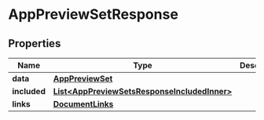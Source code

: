 

# AppPreviewSetResponse


## Properties

| Name | Type | Description | Notes |
|------------ | ------------- | ------------- | -------------|
|**data** | [**AppPreviewSet**](AppPreviewSet.md) |  |  |
|**included** | [**List&lt;AppPreviewSetsResponseIncludedInner&gt;**](AppPreviewSetsResponseIncludedInner.md) |  |  [optional] |
|**links** | [**DocumentLinks**](DocumentLinks.md) |  |  |



